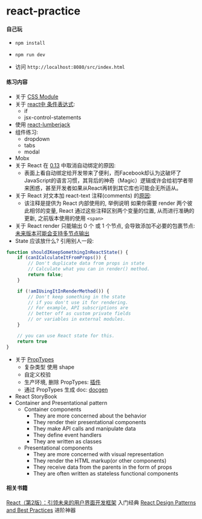 # react-practice

#### 自己玩

- `npm install`

- `npm run dev`

- 访问 `http://localhost:8080/src/index.html`

#### 练习内容

- 关于 [CSS Module](https://github.com/camsong/blog/issues/5)
- 关于 [react中 条件表达式](https://github.com/ShuyunXIANFESchool/FE-problem-collection/issues/40):
    - if
    - jsx-control-statements
- 使用 [react-lumberjack](https://github.com/ryanflorence/react-lumberjack)
- 组件练习:
    - dropdown
    - tabs
    - modal
- Mobx
- 关于 React 在 [0.13](https://facebook.github.io/react/blog/2015/01/27/react-v0.13.0-beta-1.html) 中取消自动绑定的原因:
    - 表面上看自动绑定给开发带来了便利，而Facebook却认为这破坏了JavaScript的语言习惯，其背后的神奇（Magic）逻辑或许会给初学者带来困惑，甚至开发者如果从React再转到其它库也可能会无所适从。
- 关于 React 对文本加 react-text 注释(comments) 的[原因](https://stackoverflow.com/questions/38133978/reactjs-net-are-react-text-tags-required-when-rendered):
    - 该注释是提供为 React 内部使用的, 举例说明 如果你需要 render 两个彼此相邻的变量, React 通过这些注释区别两个变量的位置, 从而进行准确的更新, 之前版本使用的使用 `<span>`
- 关于 React render 只能输出 0 个 或 1 个节点, 会导致添加不必要的包裹节点: [未来版本可能会支持多节点输出](https://github.com/facebook/react/issues/2127)
- State 应该放什么? 引用别人一段:

```js
function shouldIKeepSomethingInReactState() {
    if (canICalculateItFromProps()) {
        // Don't duplicate data from props in state
        // Calculate what you can in render() method.
        return false;
    }

    if (!amIUsingItInRenderMethod()) {
        // Don't keep something in the state
        // if you don't use it for rendering.
        // For example, API subscriptions are
        // better off as custom private fields
        // or variables in external modules.
    }

    // you can use React state for this.
    return true
}
```
- 关于 [PropTypes](https://facebook.github.io/react/docs/typechecking-with-proptypes.html)
    - 复杂类型 使用 shape
    - 自定义校验
    - 生产环境, 删除 PropTypes: [插件](https://github.com/oliviertassinari/babel-plugin-transform-react-remove-prop-types)
    - 通过 PropTypes 生成 doc: [docgen](https://github.com/reactjs/react-docgen)
- React StoryBook
- Container and Presentational pattern
    - Container components
        - They are more concerned about the behavior
        - They render their presentational components
        - They make API calls and manipulate data
        - They define event handlers
        - They are written as classes
    - Presentational components
        - They are more concerned with visual representation
        - They render the HTML markup(or other components)
        - They receive data from the parents in the form of props
        - They are often written as stateless functional components

#### 相关书籍

[React（第2版）：引领未来的用户界面开发框架](https://book.douban.com/subject/26918475/) 入门经典
[React Design Patterns and Best Practices](https://book.douban.com/subject/26963822/) 进阶神器
